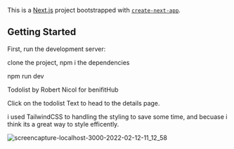 This is a [Next.js](https://nextjs.org/) project bootstrapped with [`create-next-app`](https://github.com/vercel/next.js/tree/canary/packages/create-next-app).

## Getting Started

First, run the development server:

clone the project, npm i the dependencies 

npm run dev


Todolist by Robert Nicol for benifitHub 

Click on the todolist Text to head to the details page. 



i used TailwindCSS to handling the styling to save some time, and becuase i think its a great way to style efficently.

![screencapture-localhost-3000-2022-02-12-11_12_58](https://user-images.githubusercontent.com/59029959/153719002-6b8490af-9dd1-427e-a4e0-26fef5833ebe.png)
